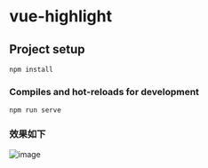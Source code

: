 # vue-highlight

## Project setup
```
npm install
```

### Compiles and hot-reloads for development
```
npm run serve
```

### 效果如下

![image](http://a2.qpic.cn/psb?/V10vHPo03q8nSe/qnSP12b4hEY6YptvQQB.RpesaJm5ABvi235u6kiBq04!/c/dDUBAAAAAAAA&ek=1&kp=1&pt=0&bo=KQT6AikE.gIRADc!&tl=1&tm=1566288000&sce=0-12-12&rf=0-18)

